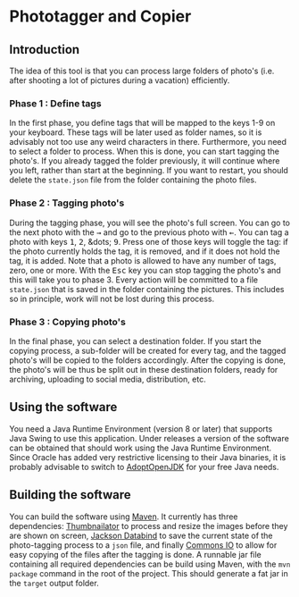 # Phototagger and Copier

## Introduction

The idea of this tool is that you can process large folders of photo's (i.e. after shooting a lot of pictures during a vacation) efficiently. 

### Phase 1 : Define tags

In the first phase, you define tags that will be mapped to the keys 1-9 on your keyboard. These tags will be later used as folder names, so it is advisably not too use any weird characters in there. Furthermore, you need to select a folder to process. When this is done, you can start tagging the photo's. If you already tagged the folder previously, it will continue where you left, rather than start at the beginning. If you want to restart, you should delete the `state.json` file from the folder containing the photo files.

### Phase 2 : Tagging photo's

During the tagging phase, you will see the photo's full screen. You can go to the next photo with the <kbd>&rarr;</kbd> and go to the previous photo with <kbd>&larr;</kbd>. You can tag a photo with keys <kbd>1</kbd>, <kbd>2</kbd>, &dots; <kbd>9</kbd>. Press one of those keys will toggle the tag: if the photo currently holds the tag, it is removed, and if it does not hold the tag, it is added. Note that a photo is allowed to have any number of tags, zero, one or more. With the <kbd>Esc</kbd> key you can stop tagging the photo's and this will take you to phase 3. Every action will be committed to a file `state.json` that is saved in the folder containing the pictures. This includes  so in principle, work will not be lost during this process.

### Phase 3 : Copying photo's

In the final phase, you can select a destination folder. If you start the copying process, a sub-folder will be created for every tag, and the tagged photo's will be copied to the folders accordingly. After the copying is done, the photo's will be thus be split out in these destination folders, ready for archiving, uploading to social media, distribution, etc.

## Using the software

You need a Java Runtime Environment (version 8 or later) that supports Java Swing to use this application. Under releases a version of the software can be obtained that should work using the Java Runtime Environment. Since Oracle has added very restrictive licensing to their Java binaries, it is probably advisable to switch to [AdoptOpenJDK](https://adoptopenjdk.net/) for your free Java needs.

## Building the software

You can build the software using [Maven](https://maven.apache.org/). It currently has three dependencies: [Thumbnailator](https://github.com/coobird/thumbnailator) to process and resize the images before they are shown on screen, [Jackson Databind](https://github.com/FasterXML/jackson-databind) to save the current state of the photo-tagging process to a `json` file, and finally [Commons IO](https://commons.apache.org/proper/commons-io/) to allow for easy copying of the files after the tagging is done. A runnable jar file containing all required dependencies can be build using Maven, with the `mvn package` command in the root of the project. This should generate a fat jar in the `target` output folder.

